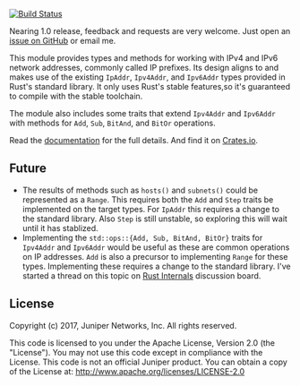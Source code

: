 [![Build Status](https://travis-ci.org/krisprice/ipnet.svg?branch=master)](https://travis-ci.org/krisprice/ipnet)

Nearing 1.0 release, feedback and requests are very welcome. Just open an [issue on GitHub] or email me.

This module provides types and methods for working with IPv4 and IPv6 network addresses, commonly called IP prefixes. Its design aligns to and makes use of the existing `IpAddr`, `Ipv4Addr`, and `Ipv6Addr` types provided in Rust's standard library. It only uses Rust's stable features,so it's guaranteed to compile with the stable toolchain.

The module also includes some traits that extend `Ipv4Addr` and `Ipv6Addr` with methods for `Add`, `Sub`, `BitAnd`, and `BitOr` operations.

Read the [documentation] for the full details. And find it on [Crates.io].

[documentation]: https://docs.rs/ipnet/
[Crates.io]: https://crates.io/crates/ipnet
[issue on GitHub]: https://github.com/krisprice/ipnet/issues

## Future

* The results of methods such as `hosts()` and `subnets()` could be represented as a `Range`. This requires both the `Add` and `Step` traits be implemented on the target types. For `IpAddr` this requires a change to the standard library. Also `Step` is still unstable, so exploring this will wait until it has stablized.
* Implementing the `std::ops::{Add, Sub, BitAnd, BitOr}` traits for `Ipv4Addr` and `Ipv6Addr` would be useful as these are common operations on IP addresses. `Add` is also a precursor to implementing `Range` for these types. Implementing these requires a change to the standard library. I've started a thread on this topic on [Rust Internals](https://internals.rust-lang.org/t/pre-rfc-implementing-add-sub-bitand-bitor-for-ipaddr-ipv4addr-ipv6addr/) discussion board.

## License

Copyright (c) 2017, Juniper Networks, Inc. All rights reserved.

This code is licensed to you under the Apache License, Version 2.0 (the "License"). You may not use this code except in compliance with the License. This code is not an official Juniper product. You can obtain a copy of the License at: http://www.apache.org/licenses/LICENSE-2.0
